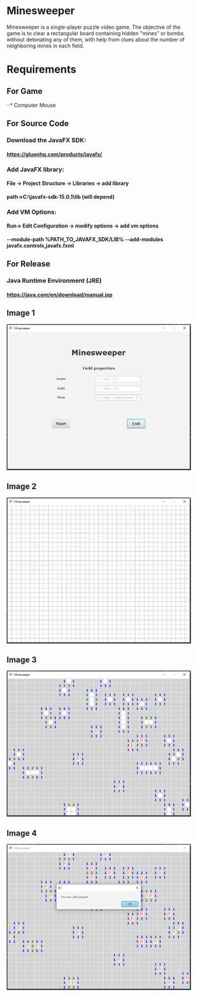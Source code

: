 # Minesweeper

Minesweeper is a single-player puzzle video game. The objective of the game is to clear a rectangular board containing hidden "mines" or bombs without detonating any of them, with help from clues about the number of neighboring mines in each field.


# Requirements

## For Game
⋅⋅* Computer Mouse
## For Source Code
### Download the JavaFX SDK:
#### https://gluonhq.com/products/javafx/

### Add JavaFX library:

#### File -> Project Structure -> Libraries -> add library 
#### path->C:\javafx-sdk-15.0.1\lib (will depend)

### Add VM Options:
#### Run-> Edit Configuration -> modify options -> add vm options
#### --module-path %PATH_TO_JAVAFX_SDK/LIB% --add-modules javafx.controls,javafx.fxml 


## For Release

### Java Runtime Environment (JRE)
#### https://java.com/en/download/manual.jsp

## Image 1
![](screenshots/shot1.PNG)
## Image 2
![](screenshots/shot2.PNG)
## Image 3
![](screenshots/shot3.PNG)
## Image 4
![](screenshots/shot4.PNG)
